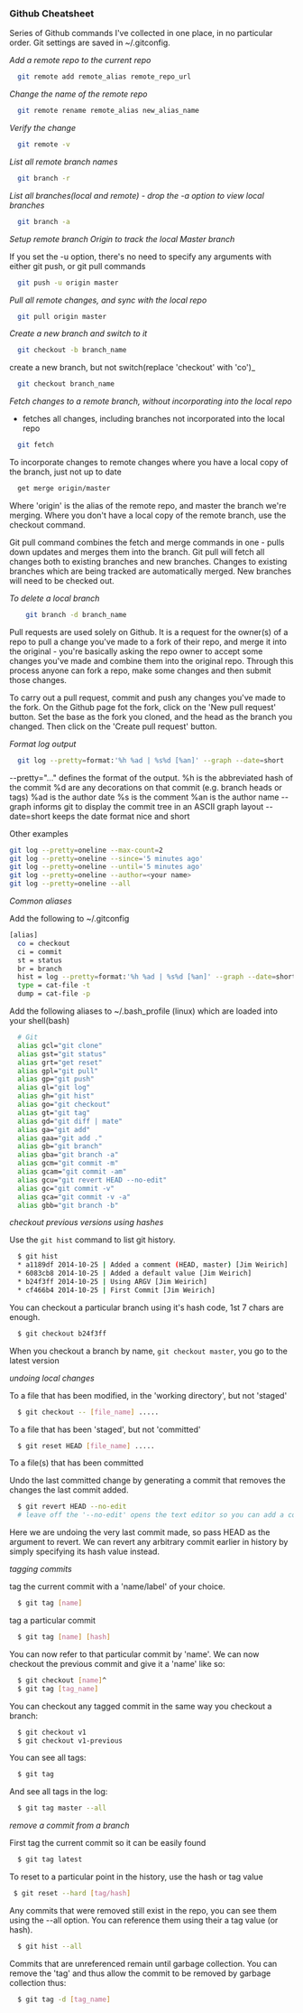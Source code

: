 ### Github Cheatsheet

Series of Github commands I've collected in one place, in no particular order. Git settings are saved in ~/.gitconfig.


*Add a remote repo to the current repo*

```bash
  git remote add remote_alias remote_repo_url
```

*Change the name of the remote repo*

```bash
  git remote rename remote_alias new_alias_name
```

*Verify the change*

```bash
  git remote -v
```

*List all remote branch names*

```bash
  git branch -r
```

*List all branches(local and remote) - drop the -a option to view local branches*

```bash
  git branch -a
```

*Setup remote branch Origin to track the local Master branch*

If you set the -u option, there's no need to specify any arguments with either git push, or git pull commands

```bash
  git push -u origin master
```

*Pull all remote changes, and sync with the local repo*

```bash
  git pull origin master
```

*Create a new branch and switch to it*

```bash
  git checkout -b branch_name
```

create a new branch, but not switch(replace 'checkout' with 'co')_

```bash
  git checkout branch_name
```

*Fetch changes to a remote branch, without incorporating into the local repo*

 - fetches all changes, including branches not incorporated into the local repo

```bash
  git fetch
```

To incorporate changes to remote changes where you have a local copy of the branch, just not up to date

```bash
  get merge origin/master
```

Where 'origin' is the alias of the remote repo, and master the branch we're merging. Where you don't have a local copy of the remote branch, use the checkout command.

Git pull command combines the fetch and merge commands in one - pulls down updates and merges them into the branch. Git pull will fetch all changes both to existing branches and new branches. Changes to existing branches which are being tracked are automatically merged. New branches will need to be checked out.

*To delete a local branch*

```bash
    git branch -d branch_name
```

Pull requests are used solely on Github. It is a request for the owner(s) of a repo to pull a change you've made to a fork of their repo, and merge it into the original - you're basically asking the repo owner to accept some changes you've made and combine them into the original repo. Through this process anyone can fork a repo, make some changes and then submit those changes.

To carry out a pull request, commit and push any changes you've made to the fork. On the Github page fot the fork, click on the 'New pull request' button. Set the base as the fork you cloned, and the head as the branch you changed. Then click on the 'Create pull request' button.


*Format log output*

```bash
  git log --pretty=format:'%h %ad | %s%d [%an]' --graph --date=short
```

--pretty="..." defines the format of the output.
  %h is the abbreviated hash of the commit
  %d are any decorations on that commit (e.g. branch heads or tags)
  %ad is the author date
  %s is the comment
  %an is the author name
  --graph informs git to display the commit tree in an ASCII graph layout
  --date=short keeps the date format nice and short

Other examples

```bash
git log --pretty=oneline --max-count=2
git log --pretty=oneline --since='5 minutes ago'
git log --pretty=oneline --until='5 minutes ago'
git log --pretty=oneline --author=<your name>
git log --pretty=oneline --all
```


*Common aliases*

Add the following to ~/.gitconfig

```bash
[alias]
  co = checkout
  ci = commit
  st = status
  br = branch
  hist = log --pretty=format:'%h %ad | %s%d [%an]' --graph --date=short
  type = cat-file -t
  dump = cat-file -p
```

Add the following aliases to ~/.bash_profile (linux) which are loaded into your shell(bash)

```bash
  # Git
  alias gcl="git clone"
  alias gst="git status"
  alias grt="get reset"
  alias gpl="git pull"
  alias gp="git push"
  alias gl="git log"
  alias gh="git hist"
  alias go="git checkout"
  alias gt="git tag"
  alias gd="git diff | mate"
  alias ga="git add"
  alias gaa="git add ."
  alias gb="git branch"
  alias gba="git branch -a"
  alias gcm="git commit -m"
  alias gcam="git commit -am"
  alias gcu="git revert HEAD --no-edit"
  alias gc="git commit -v"
  alias gca="git commit -v -a"
  alias gbb="git branch -b"
```


*checkout previous versions using hashes*

Use the `git hist` command to list git history.

```bash
  $ git hist
  * a1189df 2014-10-25 | Added a comment (HEAD, master) [Jim Weirich]
  * 6083cb8 2014-10-25 | Added a default value [Jim Weirich]
  * b24f3ff 2014-10-25 | Using ARGV [Jim Weirich]
  * cf466b4 2014-10-25 | First Commit [Jim Weirich]
```

You can checkout a particular branch using it's hash code, 1st 7 chars are enough.

```bash
  $ git checkout b24f3ff
```

When you checkout a branch by name, `git checkout master`, you go to the latest version


*undoing local changes*

To a file that has been modified, in the 'working directory', but not 'staged'

```bash
  $ git checkout -- [file_name] .....
```

To a file that has been 'staged', but not 'committed'

```bash
  $ git reset HEAD [file_name] .....
```

To a file(s) that has been committed

Undo the last committed change by generating a commit that removes the changes the last commit added.

```bash
  $ git revert HEAD --no-edit
  # leave off the '--no-edit' opens the text editor so you can add a comment
```

Here we are undoing the very last commit made, so pass HEAD as the argument to revert. We can revert any arbitrary commit earlier in history by simply specifying its hash value instead.


*tagging commits*

tag the current commit with a 'name/label' of your choice.

```bash
  $ git tag [name]
```

tag a particular commit

```bash
  $ git tag [name] [hash]
```

You can now refer to that particular commit by 'name'. We can now checkout the previous commit and give it a 'name' like so:

```bash
  $ git checkout [name]^
  $ git tag [tag_name]
```

You can checkout any tagged commit in the same way you checkout a branch:

```bash
  $ git checkout v1
  $ git checkout v1-previous
```

You can see all tags:

```bash
  $ git tag
```

And see all tags in the log:

```bash
  $ git tag master --all
```

*remove a commit from a branch*

First tag the current commit so it can be easily found

```bash
  $ git tag latest
```

To reset to a particular point in the history, use the hash or tag value

```bash
 $ git reset --hard [tag/hash]
```

Any commits that were removed still exist in the repo, you can see them using the --all option. You can reference them using their a tag value (or hash).

```bash
  $ git hist --all
```  

Commits that are unreferenced remain until garbage collection. You can remove the 'tag' and thus allow the commit to be removed by garbage collection thus:

```bash
  $ git tag -d [tag_name]
```
